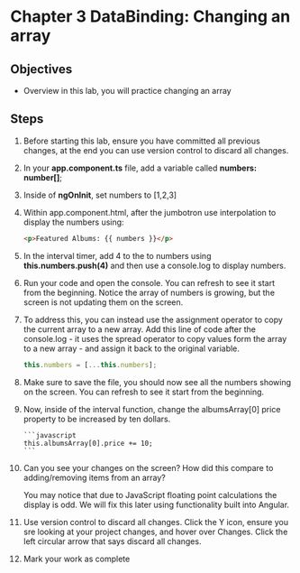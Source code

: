 # Chapter 3 DataBinding: Changing an array

## Objectives

- Overview in this lab, you will practice changing an array

## Steps

1. Before starting this lab, ensure you have committed all previous changes, at the end you can use version control to discard all changes.
   
2. In your **app.component.ts** file, add a variable called **numbers: number[]**;

3. Inside of **ngOnInit**, set numbers to [1,2,3]

4. Within app.component.html, after the jumbotron use interpolation to display the numbers using:

   ```html
   <p>Featured Albums: {{ numbers }}</p>
   ```

5. In the interval timer, add 4 to the to numbers using **this.numbers.push(4)** and then use a console.log to display numbers.

6. Run your code and open the console. You can refresh to see it start from the beginning. Notice the array of numbers is growing, but the screen is not updating them on the screen.

7. To address this, you can instead use the assignment operator to copy the current array to a new array. Add this line of code after the console.log - it uses the spread operator to copy values form the array to a new array - and assign it back to the original variable.

   ```javascript
   this.numbers = [...this.numbers];
   ```

8. Make sure to save the file, you should now see all the numbers showing on the screen. You can refresh to see it start from the beginning.

9.  Now, inside of the interval function, change the albumsArray[0] price property to be increased by ten dollars.

        ```javascript
        this.albumsArray[0].price += 10;
        ```

11. Can you see your changes on the screen? How did this compare to adding/removing items from an array?

    You may notice that due to JavaScript floating point calculations the display is odd. We will fix this later using functionality built into Angular.

12. Use version control to discard all changes. Click the Y icon, ensure you sre looking at your project changes, and hover over Changes. Click the left circular arrow that says discard all changes.

12. Mark your work as complete
